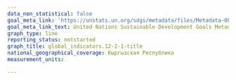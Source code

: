 ```yaml
---
data_non_statistical: false
goal_meta_link: 'https://unstats.un.org/sdgs/metadata/files/Metadata-08-04-01.pdf '
goal_meta_link_text: United Nations Sustainable Development Goals Metadata (PDF 4.0 MB)
graph_type: line
reporting_status: notstarted
graph_title: global_indicators.12-2-1-title
national_geographical_coverage: Кыргызская Республика
measurement_units: 

---
```

